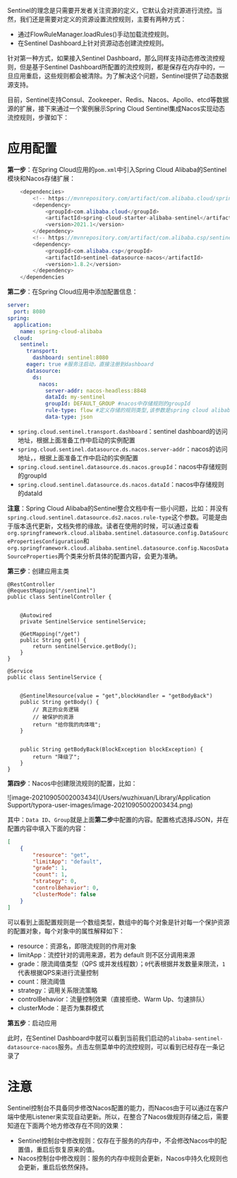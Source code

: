 Sentinel的理念是只需要开发者关注资源的定义，它默认会对资源进行流控。当然，我们还是需要对定义的资源设置流控规则，主要有两种方式：

- 通过FlowRuleManager.loadRules()手动加载流控规则。
- 在Sentinel Dashboard上针对资源动态创建流控规则。

针对第一种方式，如果接入Sentinel Dashboard，那么同样支持动态修改流控规则，但是基于Sentinel Dashboard所配置的流控规则，都是保存在内存中的，一旦应用重启，这些规则都会被清除。为了解决这个问题，Sentinel提供了动态数据源支持。

目前，Sentinel支持Consul、Zookeeper、Redis、Nacos、Apollo、etcd等数据源的扩展，接下来通过一个案例展示Spring Cloud Sentinel集成Nacos实现动态流控规则，步骤如下：

# 应用配置

**第一步**：在Spring Cloud应用的`pom.xml`中引入Spring Cloud Alibaba的Sentinel模块和Nacos存储扩展：

```java
    <dependencies> 
        <!-- https://mvnrepository.com/artifact/com.alibaba.cloud/spring-cloud-starter-alibaba-sentinel -->
        <dependency>
            <groupId>com.alibaba.cloud</groupId>
            <artifactId>spring-cloud-starter-alibaba-sentinel</artifactId>
            <version>2021.1</version>
        </dependency>
        <!-- https://mvnrepository.com/artifact/com.alibaba.csp/sentinel-datasource-nacos -->
        <dependency>
            <groupId>com.alibaba.csp</groupId>
            <artifactId>sentinel-datasource-nacos</artifactId>
            <version>1.8.2</version>
        </dependency>
    </dependencies
```

**第二步**：在Spring Cloud应用中添加配置信息：

``` yaml
server:
  port: 8080
spring:
  application:
    name: spring-cloud-alibaba
  cloud:
    sentinel:
      transport:
        dashboard: sentinel:8080
      eager: true #服务注启动，直接注册到dashboard
      datasource:
        ds:
          nacos:
            server-addr: nacos-headless:8848
            dataId: my-sentinel
            groupId: DEFAULT_GROUP #nacos中存储规则的groupId
            rule-type: flow #定义存储的规则类型,该参数是spring cloud alibaba升级到0.2.2之后增加的配置
            data-type: json
```

- `spring.cloud.sentinel.transport.dashboard`：sentinel dashboard的访问地址，根据上面准备工作中启动的实例配置
- `spring.cloud.sentinel.datasource.ds.nacos.server-addr`：nacos的访问地址，，根据上面准备工作中启动的实例配置
- `spring.cloud.sentinel.datasource.ds.nacos.groupId`：nacos中存储规则的groupId
- `spring.cloud.sentinel.datasource.ds.nacos.dataId`：nacos中存储规则的dataId

**注意**：Spring Cloud Alibaba的Sentinel整合文档中有一些小问题，比如：并没有`spring.cloud.sentinel.datasource.ds2.nacos.rule-type`这个参数。可能是由于版本迭代更新，文档失修的缘故。读者在使用的时候，可以通过查看`org.springframework.cloud.alibaba.sentinel.datasource.config.DataSourcePropertiesConfiguration`和`org.springframework.cloud.alibaba.sentinel.datasource.config.NacosDataSourceProperties`两个类来分析具体的配置内容，会更为准确。

**第三步**：创建应用主类

```
@RestController
@RequestMapping("/sentinel")
public class SentinelController {


    @Autowired
    private SentinelService sentinelService;

    @GetMapping("/get")
    public String get() {
        return sentinelService.getBody();
    }
}

@Service
public class SentinelService {


    @SentinelResource(value = "get",blockHandler = "getBodyBack")
    public String getBody() {
        // 真正的业务逻辑
        // 被保护的资源
        return "给你我的肉体哦";
    }


    public String getBodyBack(BlockException blockException) {
        return "降级了";
    }
}
```



**第四步**：Nacos中创建限流规则的配置，比如：

![image-20210905002003434](/Users/wuzhixuan/Library/Application Support/typora-user-images/image-20210905002003434.png)

其中：`Data ID`、`Group`就是上面**第二步**中配置的内容。配置格式选择JSON，并在配置内容中填入下面的内容：

```json
[
    {
        "resource": "get",
        "limitApp": "default",
        "grade": 1,
        "count": 1,
        "strategy": 0,
        "controlBehavior": 0,
        "clusterMode": false
    }
]
```

可以看到上面配置规则是一个数组类型，数组中的每个对象是针对每一个保护资源的配置对象，每个对象中的属性解释如下：

- resource：资源名，即限流规则的作用对象
- limitApp：流控针对的调用来源，若为 default 则不区分调用来源
- grade：限流阈值类型（QPS 或并发线程数）；`0`代表根据并发数量来限流，`1`代表根据QPS来进行流量控制
- count：限流阈值
- strategy：调用关系限流策略
- controlBehavior：流量控制效果（直接拒绝、Warm Up、匀速排队）
- clusterMode：是否为集群模式

**第五步**：启动应用



此时，在Sentinel Dashboard中就可以看到当前我们启动的`alibaba-sentinel-datasource-nacos`服务。点击左侧菜单中的流控规则，可以看到已经存在一条记录了



# 注意

Sentinel控制台不具备同步修改Nacos配置的能力，而Nacos由于可以通过在客户端中使用Listener来实现自动更新。所以，在整合了Nacos做规则存储之后，需要知道在下面两个地方修改存在不同的效果：

- Sentinel控制台中修改规则：仅存在于服务的内存中，不会修改Nacos中的配置值，重启后恢复原来的值。
- Nacos控制台中修改规则：服务的内存中规则会更新，Nacos中持久化规则也会更新，重启后依然保持。